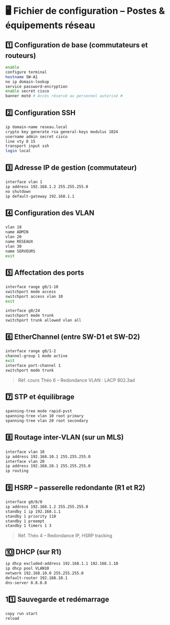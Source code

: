# 🖥️ Fichier de configuration – Postes & équipements réseau

## 1️⃣ Configuration de base (commutateurs et routeurs)
```bash
enable
configure terminal
hostname SW-A1
no ip domain-lookup
service password-encryption
enable secret cisco
banner motd # Accès réservé au personnel autorisé #
```

## 2️⃣ Configuration SSH
```bash
ip domain-name reseau.local
crypto key generate rsa general-keys modulus 1024
username admin secret cisco
line vty 0 15
transport input ssh
login local
```

## 3️⃣ Adresse IP de gestion (commutateur)
```bash
interface vlan 1
ip address 192.168.1.2 255.255.255.0
no shutdown
ip default-gateway 192.168.1.1
```

## 4️⃣ Configuration des VLAN
```bash
vlan 10
name ADMIN
vlan 20
name RESEAUX
vlan 30
name SERVEURS
exit
```

## 5️⃣ Affectation des ports
```bash
interface range g0/1-10
switchport mode access
switchport access vlan 10
exit

interface g0/24
switchport mode trunk
switchport trunk allowed vlan all
```

## 6️⃣ EtherChannel (entre SW-D1 et SW-D2)
```bash
interface range g0/1-2
channel-group 1 mode active
exit
interface port-channel 1
switchport mode trunk
```
> Réf. cours Théo 6 – Redondance VLAN : LACP 802.3ad

## 7️⃣ STP et équilibrage
```bash
spanning-tree mode rapid-pvst
spanning-tree vlan 10 root primary
spanning-tree vlan 20 root secondary
```

## 8️⃣ Routage inter-VLAN (sur un MLS)
```bash
interface vlan 10
ip address 192.168.10.1 255.255.255.0
interface vlan 20
ip address 192.168.20.1 255.255.255.0
ip routing
```

## 9️⃣ HSRP – passerelle redondante (R1 et R2)
```bash
interface g0/0/0
ip address 192.168.1.2 255.255.255.0
standby 1 ip 192.168.1.1
standby 1 priority 110
standby 1 preempt
standby 1 timers 1 3
```
> Réf. Théo 4 – Redondance IP, HSRP tracking

## 🔟 DHCP (sur R1)
```bash
ip dhcp excluded-address 192.168.1.1 192.168.1.10
ip dhcp pool VLAN10
network 192.168.10.0 255.255.255.0
default-router 192.168.10.1
dns-server 8.8.8.8
```

## 11️⃣ Sauvegarde et redémarrage
```bash
copy run start
reload
```
